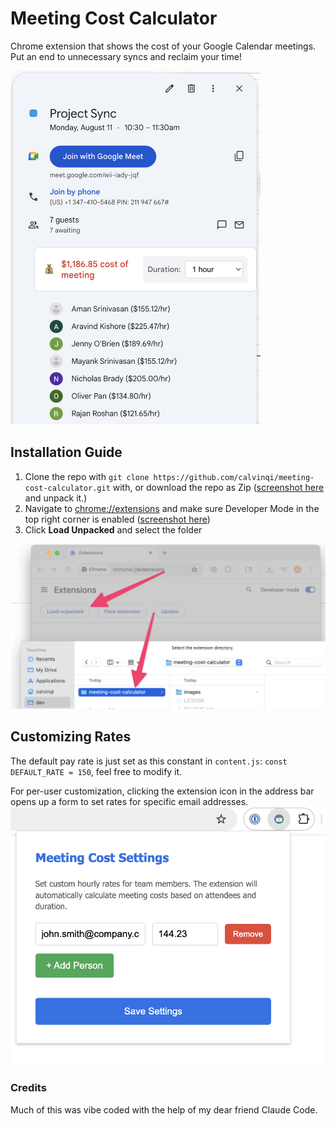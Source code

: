 # Meeting Cost Calculator
Chrome extension that shows the cost of your Google Calendar meetings. Put an end to unnecessary syncs and reclaim your time!


<img src="images/calendar.png" alt="Meeting Cost Calculator" width="400"/>


## Installation Guide
1. Clone the repo with `git clone https://github.com/calvinqi/meeting-cost-calculator.git` with, or download the repo as Zip ([screenshot here](https://github.com/calvinqi/meeting-cost-calculator/blob/main/images/downloadzip.png) and unpack it.)
2. Navigate to [chrome://extensions](chrome://extensions) and make sure Developer Mode in the top right corner is enabled ([screenshot here](https://github.com/calvinqi/meeting-cost-calculator/blob/main/images/developermode.png))
3. Click **Load Unpacked** and select the folder

![Load Unpacked Screenshot](images/loadunpacked.png)

## Customizing Rates
The default pay rate is just set as this constant in `content.js`: `const DEFAULT_RATE = 150`, feel free to modify it.

For per-user customization, clicking the extension icon in the address bar opens up a form to set rates for specific email addresses.
![Customize Rates](images/customization.png)

### Credits
Much of this was vibe coded with the help of my dear friend Claude Code.

